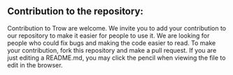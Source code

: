 ## Contribution to the repository:

Contribution to Trow are welcome. We invite you to add your contribution to our repository to make it easier for people to use it. We are looking for people who could fix bugs and making the code easier to read.
To make your contribution, fork this repository and make a pull request. If you are just editing a README.md, you may click the pencil when viewing the file to edit in the browser.
